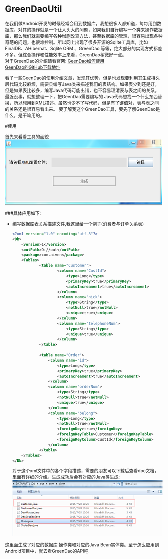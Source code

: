 # GreenDaoUtil

  在我们做Android开发的时候经常会用到数据库，我想很多人都知道，每每用到数据库，对其的操作就是一个让人头大的问题，如果我们自行编写一个类来操作数据库，那么我们就需要编写各种增删改查方法，甚至数据库的管理，很容易出现各种奇葩的问题，也很难控制。所以网上出现了很多开源的Sqlite工具库，比如FinalDB、AHibernat、Sqlite ORM 、GreenDao 等等，绝大部分的实现方式都差不多。但综合操作和性能效率上来看，GreenDao稍微好一点。<br>
    对于GreenDao的介绍请看官网:<bt/>
    [GeenDao如何使用](http://greendao-orm.com/documentation/how-to-get-started/) <br/>
    [GeenDao的GitHub下载地址](https://github.com/greenrobot/greenDAO)<br/>
    
  看了一些GeenDao的使用介绍文章，发现其优势，但是也发现要利用其生成持久层代码比较麻烦，需要县编写Java类来描述我们的表结构。如果表少到还是好，但是如果表比较多，编写Java代码可能出错，也不容易理清表与表之间的关系。最近没事，就想整理一下，把GeenDao需要编写的
  Java代码想找一个什么东西替换，所以想用到XML描述。虽然也少不了写代码，但是有了键值对，表与表之间的关系还是很容易看出来。
  要了解我这个GreenDao工具，要先了解GeenDao是什么，是干嘛用的。<br/>
  
  #使用
  
  首先来看看工具的面貌<br/>
  ![](https://github.com/aiven163/GreenDaoUtil/blob/master/sceen_shot/short1.png)  <br>
  
  ###具体应用如下:<br>
  
  * 编写数据库表关系描述文件,我这里给一个例子(消费者与订单关系表)<br/>
    ```Xml
    <?xml version="1.0" encoding="utf-8"?>
    <Db>
    	<version>1</version>	
    	<outPath>D://out</outPath>
    	<package>com.aiven</package>
    	<Tables>
    			<table name="Customer">
    					<column name="CustId">
    						<type>Long</type>
    						<primaryKey>true</primaryKey>
    						<autoIncreament>true</autoIncreament>
    					</column>
    					<column name="nick">
    						<type>String</type>
    						<notNull>true</notNull>
    						<unique>true</unique>
    					</column>		
    					<column name="telephoneNum">
    						<type>String</type>
    						<unique>true</unique>
    					</column>
    			</table>
    			
    			<table name="Order">
    				<column name="id">
    					<type>Long</type>
    					<primaryKey>true</primaryKey>
    					<autoIncreament>true</autoIncreament>
    				</column>
    				<column name="orderNum">
    					<type>String</type>	
    					<notNull>true</notNull>
    					<unique>true</unique>
    				</column>
    				<column name="belong">
    					<type>Long</type>
    					<notNull>true</notNull>
    					<foreignKey>true</foreignKey>
    					<foreignKeyTable>Customer</foreignKeyTable>
    					<foreignKeyColumn>CustId</foreignKeyColumn>
    				</column>
    			</table>
    	</Tables>
    </Db>
    ```
    对于这个xml文件中的各个字段描述，需要的朋友可以下载后查看doc文档，里面有详细的介绍。生成成功后会有对应的Java类生成:<br/>
      ![](https://github.com/aiven163/GreenDaoUtil/blob/master/sceen_shot/shot2.png)  <br>
      
 这里面生成了对应的数据库 操作类和对应的Java Bean实体类。至于怎么应用到Android项目中，就去看GreenDao的API吧

